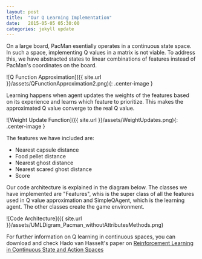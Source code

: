 ```yaml
---
layout: post
title:  "Our Q Learning Implementation"
date:   2015-05-05 05:30:00
categories: jekyll update
---
```


On a large board, PacMan esentially operates in a continuous state space. In such a space, implementing Q values in a matrix is not viable. To address this, we have abstracted states to linear combinations of features instead of PacMan's coordinates on the board.

![Q Function Approximation]({{ site.url }}/assets/QFunctionApproximation2.png){: .center-image }

Learning happens when agent updates the weights of the features based on its experience and learns which feature to prioritize. This makes the approximated Q value converge to the real Q value.

![Weight Update Function]({{ site.url }}/assets/WeightUpdates.png){: .center-image }

The features we have included are: 
- Nearest capsule distance
- Food pellet distance
- Nearest ghost distance
- Nearest scared ghost distance
- Score

Our code architecture is explained in the diagram below. The classes we have implemented are "Features", whis is the super class of all the features used in Q value approximation and SimpleQAgent, which is the learning agent. The other classes create the game environment. 

![Code Architecture]({{ site.url }}/assets/UMLDigram_Pacman_withoutAttributesMethods.png)

For further information on Q learning in continuous spaces, you can download and check Hado van Hasselt's paper on [Reinforcement Learning in Continuous State and Action Spaces](http://webdocs.cs.ualberta.ca/~vanhasse/papers/RL_in_Continuous_Spaces.pdf) 

